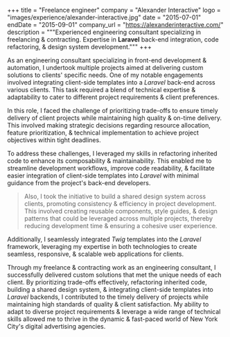 +++
title = "Freelance engineer"
company = "Alexander Interactive"
logo = "images/experience/alexander-interactive.jpg"
date = "2015-07-01"
endDate = "2015-09-01"
company_url = "https://alexanderinteractive.com/"
description = """Experienced engineering consultant specializing in freelancing & contracting. Expertise in **Laravel** back-end integration, code refactoring, & design system development."""
+++

As an engineering consultant specializing in front-end development & automation,
I undertook multiple projects aimed at delivering custom solutions to clients'
specific needs. One of my notable engagements involved integrating client-side
templates into a *Laravel* back-end across various clients. This task required a
blend of technical expertise & adaptability to cater to different project
requirements & client preferences.

In this role, I faced the challenge of prioritizing trade-offs to ensure timely
delivery of client projects while maintaining high quality & on-time delivery.
This involved making strategic decisions regarding resource allocation, feature
prioritization, & technical implementation to achieve project objectives within
tight deadlines.

To address these challenges, I leveraged my skills in refactoring inherited code
to enhance its composability & maintainability. This enabled me to streamline
development workflows, improve code readability, & facilitate easier integration
of client-side templates into *Laravel* with minimal guidance from the project's
back-end developers.

> Also, I took the initiative to build a shared design system across clients,
> promoting consistency & efficiency in project development. This involved
> creating reusable components, style guides, & design patterns that could be
> leveraged across multiple projects, thereby reducing development time &
> ensuring a cohesive user experience.

Additionally, I seamlessly integrated *Twig* templates into the *Laravel*
framework, leveraging my expertise in both technologies to create seamless,
responsive, & scalable web applications for clients.

Through my freelance & contracting work as an engineering consultant, I
successfully delivered custom solutions that met the unique needs of each
client. By prioritizing trade-offs effectively, refactoring inherited code,
building a shared design system, & integrating client-side templates into
*Laravel* backends, I contributed to the timely delivery of projects while
maintaining high standards of quality & client satisfaction. My ability to adapt
to diverse project requirements & leverage a wide range of technical skills
allowed me to thrive in the dynamic & fast-paced world of New York City's
digital advertising agencies.
